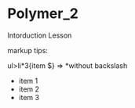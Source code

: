 # Polymer_2

Intorduction Lesson

markup tips:

  ul>li*3{item $} => *without backslash

 <ul>
   <li>item 1</li>
   <li>item 2</li>
   <li>item 3</li>
 </ul>
